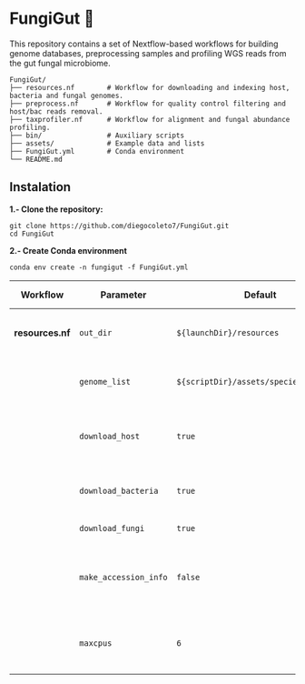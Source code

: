 # FungiGut :mushroom:
This repository contains a set of Nextflow-based workflows for building genome databases, preprocessing samples and profiling WGS reads from the gut fungal microbiome.
```
FungiGut/
├── resources.nf        # Workflow for downloading and indexing host, bacteria and fungal genomes.
├── preprocess.nf       # Workflow for quality control filtering and host/bac reads removal.
├── taxprofiler.nf      # Workflow for alignment and fungal abundance profiling.
├── bin/                # Auxiliary scripts
├── assets/             # Example data and lists
├── FungiGut.yml        # Conda environment
└── README.md   
```
## Instalation
**1.- Clone the repository:**
```
git clone https://github.com/diegocoleto7/FungiGut.git
cd FungiGut
```
**2.- Create Conda environment**
```
conda env create -n fungigut -f FungiGut.yml
```
| Workflow         | Parameter             | Default                                | Description & Tips                                                  |
| ---------------- | --------------------- | -------------------------------------- | ------------------------------------------------------------------- |
| **resources.nf** | `out_dir`             | `${launchDir}/resources`               | Output directory. Change if you need a different location.          |
|                  | `genome_list`         | `${scriptDir}/assets/species_list.txt` | Path to fungal species list. Edit to add or remove species.         |
|                  | `download_host`       | `true`                                 | Download human genome. Set to `false` if already available.         |
|                  | `download_bacteria`   | `true`                                 | Download bacterial database (UHGG).                                 |
|                  | `download_fungi`      | `true`                                 | Download fungal genomes.                                            |
|                  | `make_accession_info` | `false`                                | Generate accession→taxid mapping. Increases runtime and disk usage. |
|                  | `maxcpus`             | `6`                                    | Maximum threads for indexing. Adjust to your hardware.              |
